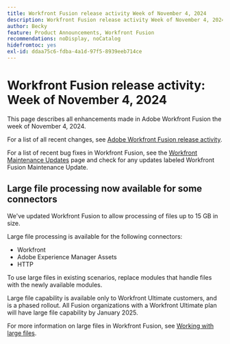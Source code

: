 ```yaml
---
title: Workfront Fusion release activity Week of November 4, 2024
description: Workfront Fusion release activity Week of November 4, 2024
author: Becky
feature: Product Announcements, Workfront Fusion
recommendations: noDisplay, noCatalog
hidefromtoc: yes
exl-id: ddaa75c6-fdba-4a1d-97f5-8939eeb714ce
---
```

# Workfront Fusion release activity: Week of November 4, 2024

This page describes all enhancements made in Adobe Workfront Fusion the week of November 4, 2024.

For a list of all recent changes, see [Adobe Workfront Fusion release activity](/help/workfront-fusion/fusion-product-releases/fusion-release-activity.md).

For a list of recent bug fixes in Workfront Fusion, see the [Workfront Maintenance Updates](https://experienceleague.adobe.com/docs/workfront-known-issues/releases/current-updates.html) page and check for any updates labeled Workfront Fusion Maintenance Update.

## Large file processing now available for some connectors

We've updated Workfront Fusion to allow processing of files up to 15 GB in size. 

Large file processing is available for the following connectors:

* Workfront
* Adobe Experience Manager Assets
* HTTP

To use large files in existing scenarios, replace modules that handle files with the newly available modules.

Large file capability is available only to Workfront Ultimate customers, and is a phased rollout. All Fusion organizations with a Workfront Ultimate plan will have large file capability by January 2025.

For more information on large files in Workfront Fusion, see [Working with large files](/help/workfront-fusion/references/scenarios/fusion-large-files.md).
